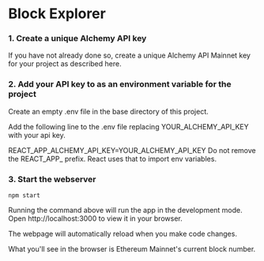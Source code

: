 # Block Explorer
### 1. Create a unique Alchemy API key
If you have not already done so, create a unique Alchemy API Mainnet key for your project as described here.

### 2. Add your API key to as an environment variable for the project
Create an empty .env file in the base directory of this project.

Add the following line to the .env file replacing YOUR_ALCHEMY_API_KEY with your api key.

REACT_APP_ALCHEMY_API_KEY=YOUR_ALCHEMY_API_KEY
Do not remove the REACT_APP_ prefix. React uses that to import env variables.

### 3. Start the webserver
`npm start`

Running the command above will run the app in the development mode. Open http://localhost:3000 to view it in your browser.

The webpage will automatically reload when you make code changes.

What you'll see in the browser is Ethereum Mainnet's current block number.
